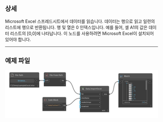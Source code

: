 ## 상세
Microsoft Excel 스프레드시트에서 데이터를 읽습니다. 데이터는 행으로 읽고 일련의 리스트에 행으로 반환됩니다. 행 및 열은 0 인덱스입니다. 예를 들어, 셀 A1의 값은 데이터 리스트의 [0,0]에 나타납니다. 이 노드를 사용하려면 Microsoft Excel이 설치되어 있어야 합니다.
___
## 예제 파일

![ImportExcel](./DSOffice.Data.ImportExcel_img.jpg)

